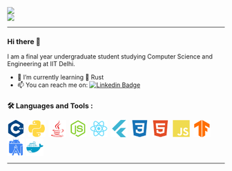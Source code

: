 
<div align="center" style="display: flex; flex-direction: row;">
 <img class="img" src="https://github-readme-stats.vercel.app/api?username=Prakhar314&show_icons=true&theme=radical&count_private=true" />
</div>
<div align="center" style="display: flex; flex-direction: row;">
 <img class="img" src="https://github-readme-stats.vercel.app/api/top-langs/?username=Prakhar314&layout=compact&show_icons=true&theme=radical&langs_count=4" />
</div>

<hr/>

### Hi there 👋

I am a final year undergraduate student studying Computer Science and Engineering at IIT Delhi.
- 🌱 I’m currently learning :crab: Rust
- 📫 You can reach me on: [![Linkedin Badge](https://img.shields.io/badge/LinkedIn-blue?style=for-the-badge&logo=linkedin&logoColor=white)](https://www.linkedin.com/in/prakhar-jagwani-413946191/)
<!--
**Prakhar314/Prakhar314** is a ✨ _special_ ✨ repository because its `README.md` (this file) appears on your GitHub profile.

Here are some ideas to get you started:

- 🔭 I’m currently working on ...
- 👯 I’m looking to collaborate on ...
- 🤔 I’m looking for help with ...
- 💬 Ask me about ...
- 😄 Pronouns: ...
- ⚡ Fun fact: ...
-->
### :hammer_and_wrench: Languages and Tools :
<div>
  <img src="https://github.com/devicons/devicon/blob/master/icons/cplusplus/cplusplus-plain.svg" title="C++" alt="C++" width="40" height="40"/>&nbsp;
  <img src="https://github.com/devicons/devicon/blob/master/icons/python/python-plain.svg" title="Python" alt="Python" width="40" height="40"/>&nbsp;
  <img src="https://github.com/devicons/devicon/blob/master/icons/java/java-plain.svg" title="Java" alt="Java" width="40" height="40"/>&nbsp;
  <img src="https://github.com/devicons/devicon/blob/master/icons/nodejs/nodejs-plain.svg" title="NodeJS" alt="NodeJS" width="40" height="40"/>&nbsp;
  <img src="https://github.com/devicons/devicon/blob/master/icons/react/react-original.svg" title="React" alt="React" width="40" height="40"/>&nbsp;
  <img src="https://github.com/devicons/devicon/blob/master/icons/flutter/flutter-plain.svg" title="Flutter" alt="Flutter" width="40" height="40"/>&nbsp;
  <img src="https://github.com/devicons/devicon/blob/master/icons/css3/css3-plain.svg"  title="CSS3" alt="CSS" width="40" height="40"/>&nbsp;
  <img src="https://github.com/devicons/devicon/blob/master/icons/html5/html5-plain.svg" title="HTML5" alt="HTML" width="40" height="40"/>&nbsp;
  <img src="https://github.com/devicons/devicon/blob/master/icons/javascript/javascript-plain.svg" title="JavaScript" alt="JavaScript" width="40" height="40"/>&nbsp;
  <img src="https://github.com/devicons/devicon/blob/master/icons/tensorflow/tensorflow-original.svg" title="TensorFlow" **alt="TensorFlow" width="40" height="40"/>
    <img src="https://github.com/devicons/devicon/blob/master/icons/androidstudio/androidstudio-plain.svg" title="Android Studio" **alt="Android Studio" width="40" height="40"/>
        <img src="https://github.com/devicons/devicon/blob/master/icons/docker/docker-plain.svg" title="Docker" **alt="Docker" width="40" height="40"/>

</div>
<hr/>
<div align="center">
  <img align="center" src="https://komarev.com/ghpvc/?username=Prakhar314&style=flat-square&color=blue" alt=""/>
</div>


